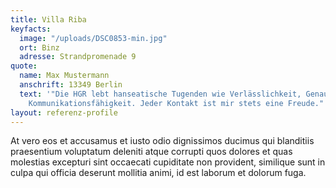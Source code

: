 ```yaml
---
title: Villa Riba
keyfacts:
  image: "/uploads/DSC0853-min.jpg"
  ort: Binz
  adresse: Strandpromenade 9
quote:
  name: Max Mustermann
  anschrift: 13349 Berlin
  text: '"Die HGR lebt hanseatische Tugenden wie Verlässlichkeit, Genauigkeit und
    Kommunikationsfähigkeit. Jeder Kontakt ist mir stets eine Freude."'
layout: referenz-profile
---
```


At vero eos et accusamus et iusto odio dignissimos ducimus qui blanditiis praesentium voluptatum deleniti atque corrupti quos dolores et quas molestias excepturi sint occaecati cupiditate non provident, similique sunt in culpa qui officia deserunt mollitia animi, id est laborum et dolorum fuga.